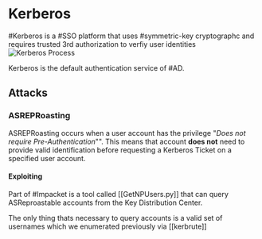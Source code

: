 # Kerberos

#Kerberos is a #SSO platform that uses #symmetric-key cryptographc and requires trusted 3rd authorization to verfiy user identities
![Kerberos Process](https://i.imgur.com/nnsV5NM.png)

Kerberos is the default authentication service of #AD. 

## Attacks
### ASREPRoasting
ASREPRoasting occurs when a user account has the privilege "*Does not require Pre-Authentication*"". This means that account **does not** need to provide valid identification before requesting a Kerberos Ticket on a specified user account. 

#### Exploiting
Part of #Impacket is a tool called [[GetNPUsers.py]] that can query ASReproastable accounts from the Key Distribution Center.  

The only thing thats necessary to query accounts is a valid set of usernames which we enumerated previously via [[kerbrute]]